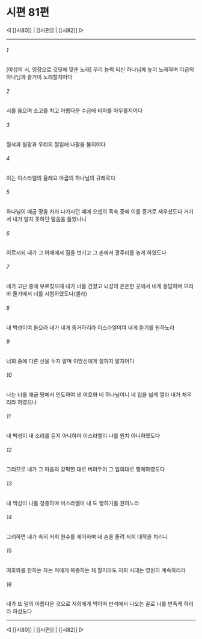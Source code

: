 ﻿# 시편 81편

◁ [[시80]] | [[시편]] | [[시82]] ▷
***

###### 1
[아삽의 시, 영장으로 깃딧에 맞춘 노래] 우리 능력 되신 하나님께 높이 노래하며 야곱의 하나님께 즐거이 노래할지어다

###### 2
시를 읊으며 소고를 치고 아름다운 수금에 비파를 아우를지어다

###### 3
월삭과 월망과 우리의 절일에 나팔을 불지어다

###### 4
이는 이스라엘의 율례요 야곱의 하나님의 규례로다

###### 5
하나님이 애굽 땅을 치러 나가시던 때에 요셉의 족속 중에 이를 증거로 세우셨도다 거기서 내가 알지 못하던 말씀을 들었나니

###### 6
이르시되 내가 그 어깨에서 짐을 벗기고 그 손에서 광주리를 놓게 하였도다

###### 7
네가 고난 중에 부르짖으매 내가 너를 건졌고 뇌성의 은은한 곳에서 네게 응답하며 므리바 물가에서 너를 시험하였도다(셀라)

###### 8
내 백성이여 들으라 내가 네게 증거하리라 이스라엘이여 내게 듣기를 원하노라

###### 9
너희 중에 다른 신을 두지 말며 이방신에게 절하지 말지어다

###### 10
나는 너를 애굽 땅에서 인도하여 낸 여호와 네 하나님이니 네 입을 넓게 열라 내가 채우리라 하였으나

###### 11
내 백성이 내 소리를 듣지 아니하며 이스라엘이 나를 원치 아니하였도다

###### 12
그러므로 내가 그 마음의 강퍅한 대로 버려두어 그 임의대로 행케하였도다

###### 13
내 백성이 나를 청종하며 이스라엘이 내 도 행하기를 원하노라

###### 14
그리하면 내가 속히 저희 원수를 제어하며 내 손을 돌려 저희 대적을 치리니

###### 15
여호와를 한하는 자는 저에게 복종하는 체 할지라도 저희 시대는 영원히 계속하리라

###### 16
내가 또 밀의 아름다운 것으로 저희에게 먹이며 반석에서 나오는 꿀로 너를 만족케 하리라 하셨도다


***
◁ [[시80]] | [[시편]] | [[시82]] ▷